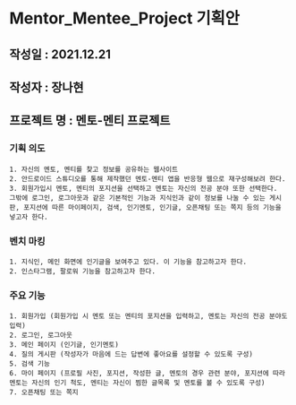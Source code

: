 # Mentor_Mentee_Project 기획안

## 작성일 : 2021.12.21
## 작성자 : 장나현

## 프로젝트 명 : 멘토-멘티 프로젝트

### 기획 의도
```
1. 자신의 멘토, 멘티를 찾고 정보를 공유하는 웹사이트
2. 안드로이드 스튜디오를 통해 제작했던 멘토-멘티 앱을 반응형 웹으로 재구성해보려 한다.
3. 회원가입시 멘토, 멘티의 포지션을 선택하고 멘토는 자신의 전공 분야 또한 선택한다.
그밖에 로그인, 로그아웃과 같은 기본적인 기능과 지식인과 같이 정보를 나눌 수 있는 게시판, 포지션에 따른 마이페이지, 검색, 인기멘토, 인기글, 오픈채팅 또는 쪽지 등의 기능을 넣고자 한다.
```

### 벤치 마킹
```
1. 지식인, 메인 화면에 인기글을 보여주고 있다. 이 기능을 참고하고자 한다.
2. 인스타그램, 팔로워 기능을 참고하고자 한다.
```

### 주요 기능
```
1. 회원가입 (회원가입 시 멘토 또는 멘티의 포지션을 입력하고, 멘토는 자신의 전공 분야도 입력)
2. 로그인, 로그아웃
3. 메인 페이지 (인기글, 인기멘토)
4. 질의 게시판 (작성자가 마음에 드는 답변에 좋아요를 설정할 수 있도록 구성)
5. 검색 기능
6. 마이 페이지 (프로필 사진, 포지션, 작성한 글, 멘토의 경우 관련 분야, 포지션에 따라 멘토는 자신의 인기 척도, 멘티는 자신이 찜한 글목록 및 멘토를 볼 수 있도록 구성)
7. 오픈채팅 또는 쪽지
```
